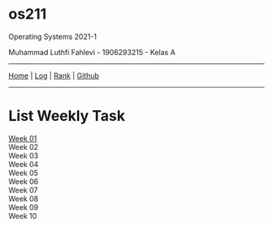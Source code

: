 # os211
Operating Systems 2021-1

Muhammad Luthfi Fahlevi - 1906293215 - Kelas A

---

[Home](https://luthfifahlevi.github.io/os211/ "Home Page") | [Log](https://luthfifahlevi.github.io/os211/TXT/mylog.txt) | [Rank](https://luthfifahlevi.github.io/os211/TXT/myrank.txt) | [Github](https://github.com/luthfifahlevi/os211/)

---

# List Weekly Task
[Week 01](/os211/W01) <br>
Week 02 <br>
Week 03 <br>
Week 04 <br>
Week 05 <br>
Week 06 <br>
Week 07 <br>
Week 08 <br>
Week 09 <br>
Week 10 <br>
